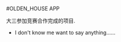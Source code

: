 #OLDEN_HOUSE APP
<p>大三参加竞赛合作完成的项目.</p>
<ul>
  
  <li>I don't know me want to say anything......</ul>
</ul>
